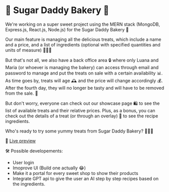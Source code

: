 # 🎂 Sugar Daddy Bakery 🍰
We're working on a super sweet project using the MERN stack (MongoDB, Express.js, React.js, Node.js) for the Sugar Daddy Bakery 🍰

Our main feature is managing all the delicious treats, which include a name and a price, and a list of ingredients (optional with specified quantities and units of measure) 🍰🍪🍩

But that's not all, we also have a back office area 🔒 where only Luana and Maria (or whoever is managing the bakery) can access through email and password to manage and put the treats on sale with a certain availability 📊. 
As time goes by, treats will age 🕰️ and the price will change accordingly 💰. After the fourth day, they will no longer be tasty and will have to be removed from the sale. 🚫

But don't worry, everyone can check out our showcase page 🛍️ to see the list of available treats and their relative prices. Plus, as a bonus, you can check out the details of a treat (or through an overlay) 📝 to see the recipe ingredients.

Who's ready to try some yummy treats from Sugar Daddy Bakery? 🍰🍩🧁


🤤 [Live preview](https://sugar-daddy-client.vercel.app)

🛠️ Possible developements:
- User login
- Imoprove UI (Build one actually 😂)
- Make it a portal for every sweet shop to show their products
- Integrate GPT api to give the user an AI step by step recipes based on the ingredients.

